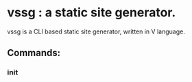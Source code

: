 # vssg : a static site generator.

vssg is a CLI based static site generator, written in V language.

## Commands:

### init
